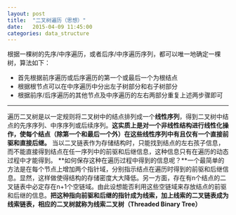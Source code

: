 ```yaml
---
layout: post
title:  "二叉树遍历（思想）"
date:   2015-04-09 11:45:00
categories: data_structure
---
```

根据一棵树的先序/中序遍历，或者后序/中序遍历序列，都可以唯一地确定一棵树，算法如下：

- 首先根据前序遍历或后序遍历的第一个或最后一个为根结点
- 根据根节点可以在中序遍历中分出左子树部分和右子树部分
- 根据前序/后序遍历的其他节点及中序遍历的左右两部分重复上述两步骤即可

---

遍历二叉树是以一定规则将二叉树中的结点排列成一个**线性序列**，得到二叉树中结点的先序序列、中序序列或后续序列。**这实质上是对一个非线性结构进行线性化操作，使每个结点（除第一个和最后一个外）在这些线性序列中有且仅有一个直接前驱和直接后继。**
当以二叉链表作为存储结构时，只能找到结点的左右孩子信息，而不能直接得到结点在任一序列中的前驱和后继信息，这种信息只有在遍历的动态过程中才能得到。
**如何保存这种在遍历过程中得到的信息呢？**一个最简单的方法是在每个节点上增加两个指针域，分别指示结点在遍历时得到的前驱和后继信息。显然，这样做使得结构的存储密度大大降低。另一方面，存在有n个结点的二叉链表中必定存在n+1个空链域。由此设想能否利用这些空链域来存放结点的前驱和后继的信息。**把这种指向前驱和后继的指针成为线索，加上线索的二叉链表成为线索链表，相应的二叉树就称为线索二叉树（Threaded Binary Tree）**